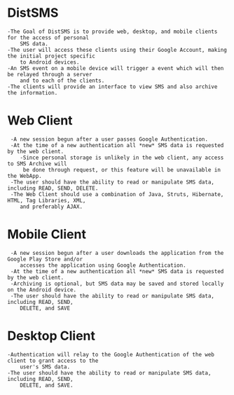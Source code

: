 DistSMS
=======

	-The Goal of DistSMS is to provide web, desktop, and mobile clients for the access of personal 
		SMS data.
	-The user will access these clients using their Google Account, making the initial project specific 
		to Android devices.
	-An SMS event on a mobile device will trigger a event which will then be relayed through a server 
		and to each of the clients.
	-The clients will provide an interface to view SMS and also archive the information.

Web Client
==========

	 -A new session begun after a user passes Google Authentication.
	 -At the time of a new authentication all *new* SMS data is requested by the web client.
		-Since personal storage is unlikely in the web client, any access to SMS Archive will
		 be done through request, or this feature will be unavailable in the WebApp.
	 -The user should have the ability to read or manipulate SMS data, including READ, SEND, DELETE.
	 -The Web Client should use a combination of Java, Struts, Hibernate, HTML, Tag Libraries, XML,
		and preferably AJAX.

Mobile Client
=============
	
	 -A new session begun after a user downloads the application from the Google Play Store and/or 
	 	accesses the application using Google Authentication.
	 -At the time of a new authentication all *new* SMS data is requested by the web client.
	 -Archiving is optional, but SMS data may be saved and stored locally on the Android device.
	 -The user should have the ability to read or manipulate SMS data, including READ, SEND, 
	 	DELETE, and SAVE

Desktop Client
==============

	-Authentication will relay to the Google Authentication of the web client to grant access to the 
		user's SMS data.
	-The user should have the ability to read or manipulate SMS data, including READ, SEND, 
		DELETE, and SAVE.
